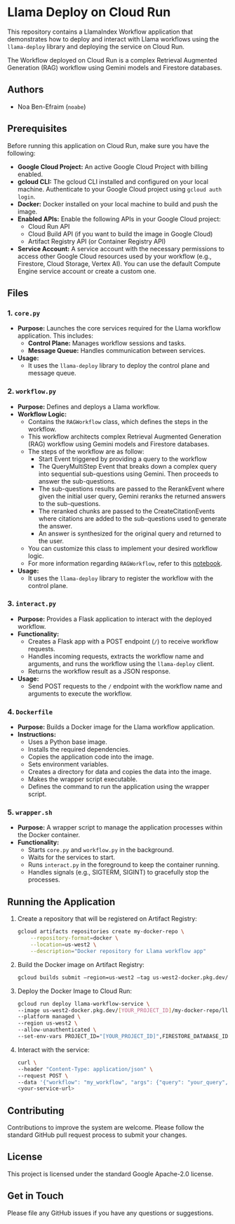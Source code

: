 # Llama Deploy on Cloud Run

This repository contains a LlamaIndex Workflow application that demonstrates how to deploy and interact with Llama workflows using the `llama-deploy` library and deploying the service on Cloud Run.

The Workflow deployed on Cloud Run is a complex Retrieval Augmented Generation (RAG) workflow using Gemini models and Firestore databases.

## Authors

- Noa Ben-Efraim (`noabe`)

## Prerequisites

Before running this application on Cloud Run, make sure you have the following:

- **Google Cloud Project:** An active Google Cloud Project with billing enabled.
- **gcloud CLI:** The gcloud CLI installed and configured on your local machine. Authenticate to your Google Cloud project using `gcloud auth login`.
- **Docker:** Docker installed on your local machine to build and push the image.
- **Enabled APIs:** Enable the following APIs in your Google Cloud project:
  - Cloud Run API
  - Cloud Build API (if you want to build the image in Google Cloud)
  - Artifact Registry API (or Container Registry API)
- **Service Account:** A service account with the necessary permissions to access other Google Cloud resources used by your workflow (e.g., Firestore, Cloud Storage, Vertex AI). You can use the default Compute Engine service account or create a custom one.

## Files

### 1. `core.py`

- **Purpose:** Launches the core services required for the Llama workflow application. This includes:
  - **Control Plane:** Manages workflow sessions and tasks.
  - **Message Queue:** Handles communication between services.
- **Usage:**
  - It uses the `llama-deploy` library to deploy the control plane and message queue.

### 2. `workflow.py`

- **Purpose:** Defines and deploys a Llama workflow.
- **Workflow Logic:**
  - Contains the `RAGWorkflow` class, which defines the steps in the workflow.
  - This workflow architects complex Retrieval Augmented Generation (RAG) workflow using Gemini models and Firestore databases.
  - The steps of the workflow are as follow:
    - Start Event triggered by providing a query to the workflow
    - The QueryMultiStep Event that breaks down a complex query into sequential sub-questions using Gemini. Then proceeds to answer the sub-questions.
    - The sub-questions results are passed to the RerankEvent where given the initial user query, Gemini reranks the returned answers to the sub-questions.
    - The reranked chunks are passed to the CreateCitationEvents where citations are added to the sub-questions used to generate the answer.
    - An answer is synthesized for the original query and returned to the user.
  - You can customize this class to implement your desired workflow logic.
  - For more information regarding `RAGWorkflow`, refer to this [notebook](https://github.com/GoogleCloudPlatform/generative-ai/blob/main/gemini/orchestration/llamaindex_workflows.ipynb).
- **Usage:**
  - It uses the `llama-deploy` library to register the workflow with the control plane.

### 3. `interact.py`

- **Purpose:** Provides a Flask application to interact with the deployed workflow.
- **Functionality:**
  - Creates a Flask app with a POST endpoint (`/`) to receive workflow requests.
  - Handles incoming requests, extracts the workflow name and arguments, and runs the workflow using the `llama-deploy` client.
  - Returns the workflow result as a JSON response.
- **Usage:**
  - Send POST requests to the `/` endpoint with the workflow name and arguments to execute the workflow.

### 4. `Dockerfile`

- **Purpose:** Builds a Docker image for the Llama workflow application.
- **Instructions:**
  - Uses a Python base image.
  - Installs the required dependencies.
  - Copies the application code into the image.
  - Sets environment variables.
  - Creates a directory for data and copies the data into the image.
  - Makes the wrapper script executable.
  - Defines the command to run the application using the wrapper script.

### 5. `wrapper.sh`

- **Purpose:** A wrapper script to manage the application processes within the Docker container.
- **Functionality:**
  - Starts `core.py` and `workflow.py` in the background.
  - Waits for the services to start.
  - Runs `interact.py` in the foreground to keep the container running.
  - Handles signals (e.g., SIGTERM, SIGINT) to gracefully stop the processes.

## Running the Application

1. Create a repository that will be registered on Artifact Registry:

   ```bash
   gcloud artifacts repositories create my-docker-repo \
       --repository-format=docker \
       --location=us-west2 \
       --description="Docker repository for Llama workflow app"
   ```

2. Build the Docker image on Artifact Registry:

   ```bash
   gcloud builds submit —region=us-west2 —tag us-west2-docker.pkg.dev/[YOUR_PROJECT_ID]]/my-docker-repo/llama-workflows-app:first
   ```
   
3. Deploy the Docker Image to Cloud Run:

   ```bash
   gcloud run deploy llama-workflow-service \
   --image us-west2-docker.pkg.dev/[YOUR_PROJECT_ID]/my-docker-repo/llama-workflow-app:latest \
   --platform managed \
   --region us-west2 \
   --allow-unauthenticated \
   --set-env-vars PROJECT_ID="[YOUR_PROJECT_ID]",FIRESTORE_DATABASE_ID="[YOUR_FIRESTORE_DATABASE_ID]",LOCATION="[YOUR_PROJECT_LOCATION]
   ```

4. Interact with the service:

   ```bash
   curl \
   --header "Content-Type: application/json" \
   --request POST \
   --data '{"workflow": "my_workflow", "args": {"query": "your_query", "num_steps": 2}}' \
   <your-service-url>
   ```

## Contributing

Contributions to improve the system are welcome. Please follow the standard GitHub pull request process to submit your changes.

## License

This project is licensed under the standard Google Apache-2.0 license.

## Get in Touch

Please file any GitHub issues if you have any questions or suggestions.
